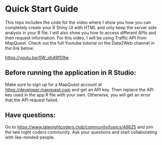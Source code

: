 # Quick Start Guide

This repo includes the code for the video where I show you how you can completely create your R Shiny UI with HTML and only keep the server side analysis in your R file. I will also show you how to access different APIs and then request information. For this video, I will be using Traffic API from MapQuest. Check out the full Youtube tutorial on the Data2Web channel in the link below:

https://youtu.be/0W_qh49fD9w


## Before running the application in R Studio:
Make sure to sign up for a MapQuest account at https://developer.mapquest.com and get an API key. Then replace the API key used in the app.R file with your own. Otherwise, you will get an error that the API request failed.


## Have questions:
Go to https://www.latenightcoders.club/community/topics/48625 and join the late night coders community. Ask your questions and start collaborating with like-minded people.